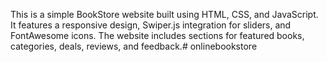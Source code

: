 This is a simple BookStore website built using HTML, CSS, and JavaScript. It features a responsive design, Swiper.js integration for sliders, and FontAwesome icons. The website includes sections for featured books, categories, deals, reviews, and feedback.# onlinebookstore
